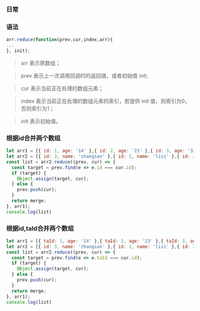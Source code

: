 ### 日常

### 语法

```javascript
arr.reduce(function(prev,cur,index,arr){
...
}, init);
```

> arr 表示原数组；

> prev 表示上一次调用回调时的返回值，或者初始值 init;

> cur 表示当前正在处理的数组元素；

> index 表示当前正在处理的数组元素的索引，若提供 init 值，则索引为0，否则索引为1；

> init 表示初始值。

### 根据id合并两个数组

```javascript
let arr1 = [{ id: 1, age: '14' },{ id: 2, age: '23' },{ id: 3, age: '33' }]
let arr2 = [{ id: 3, name: 'zhangsan' },{ id: 1, name: 'lisi' },{ id: 2, name: 'wangwu' }]
const list = arr2.reduce((prev, cur) => {
  const target = prev.find(e => e.id === cur.id);
  if (target) {
    Object.assign(target, cur);
  } else {
    prev.push(cur);
  }
  return merge;
}, arr1);
console.log(list)
```

### 根据id,taId合并两个数组

```javascript
let arr1 = [{ taId: 1, age: '14' },{ taId: 2, age: '23' },{ taId: 3, age: '33' }]
let arr2 = [{ id: 3, name: 'zhangsan' },{ id: 1, name: 'lisi' },{ id: 2, name: 'wangwu' }]
const list = arr2.reduce((prev, cur) => {
  const target = prev.find(e => e.taId === cur.id);
  if (target) {
    Object.assign(target, cur);
  } else {
    prev.push(cur);
  }
  return merge;
}, arr1);
console.log(list)
```
